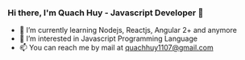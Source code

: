 ### Hi there, I'm Quach Huy - Javascript Developer 👋

-   🌱 I’m currently learning Nodejs, Reactjs, Angular 2+ and anymore
-   👀 I’m interested in Javascript Programming Language
-   📫 You can reach me by mail at quachhuy1107@gmail.com

